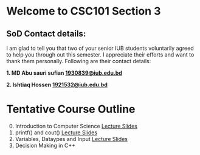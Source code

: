 # Welcome to CSC101 Section 3

## SoD Contact details:

I am glad to tell you that two of your senior IUB students voluntarily agreed to help you through out this semester. I appreciate their efforts and want to thank them personally. Following are their contact details:

**1. MD Abu sauri sufian <1930839@iub.edu.bd>**

**2. Ishtiaq Hossen <1921532@iub.edu.bd>**

# Tentative Course Outline

0. Introduction to Computer Science [Lecture Slides](https://docs.google.com/presentation/d/1WzYITyGFqdw9tjBzAaRi6bUc596Juk3BmlwPERzMtyE/edit?usp=sharing) 
1. printf() and cout() [Lecture Slides](https://docs.google.com/presentation/d/1POaPIfWOyYCynZggYynVUnbCoiNCSo6eCY9bxDtKsME/edit?usp=sharing)
2. Variables, Dataypes and Input [Lecture Slides](https://docs.google.com/presentation/d/1q0mrhAz57rkCCBlHCrfZ3e0dW64GgP9agD_Zen4so_A/edit?usp=sharing)
3. Decision Making in C++
